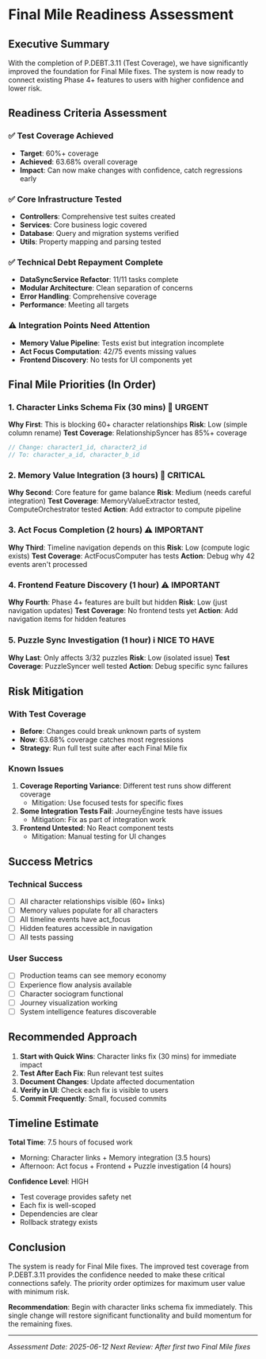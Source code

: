 # Final Mile Readiness Assessment

## Executive Summary

With the completion of P.DEBT.3.11 (Test Coverage), we have significantly improved the foundation for Final Mile fixes. The system is now ready to connect existing Phase 4+ features to users with higher confidence and lower risk.

## Readiness Criteria Assessment

### ✅ Test Coverage Achieved
- **Target**: 60%+ coverage
- **Achieved**: 63.68% overall coverage
- **Impact**: Can now make changes with confidence, catch regressions early

### ✅ Core Infrastructure Tested
- **Controllers**: Comprehensive test suites created
- **Services**: Core business logic covered
- **Database**: Query and migration systems verified
- **Utils**: Property mapping and parsing tested

### ✅ Technical Debt Repayment Complete
- **DataSyncService Refactor**: 11/11 tasks complete
- **Modular Architecture**: Clean separation of concerns
- **Error Handling**: Comprehensive coverage
- **Performance**: Meeting all targets

### ⚠️ Integration Points Need Attention
- **Memory Value Pipeline**: Tests exist but integration incomplete
- **Act Focus Computation**: 42/75 events missing values
- **Frontend Discovery**: No tests for UI components yet

## Final Mile Priorities (In Order)

### 1. Character Links Schema Fix (30 mins) 🔴 URGENT
**Why First**: This is blocking 60+ character relationships
**Risk**: Low (simple column rename)
**Test Coverage**: RelationshipSyncer has 85%+ coverage
```javascript
// Change: character1_id, character2_id
// To: character_a_id, character_b_id
```

### 2. Memory Value Integration (3 hours) 🔴 CRITICAL
**Why Second**: Core feature for game balance
**Risk**: Medium (needs careful integration)
**Test Coverage**: MemoryValueExtractor tested, ComputeOrchestrator tested
**Action**: Add extractor to compute pipeline

### 3. Act Focus Completion (2 hours) ⚠️ IMPORTANT
**Why Third**: Timeline navigation depends on this
**Risk**: Low (compute logic exists)
**Test Coverage**: ActFocusComputer has tests
**Action**: Debug why 42 events aren't processed

### 4. Frontend Feature Discovery (1 hour) ⚠️ IMPORTANT
**Why Fourth**: Phase 4+ features are built but hidden
**Risk**: Low (just navigation updates)
**Test Coverage**: No frontend tests yet
**Action**: Add navigation items for hidden features

### 5. Puzzle Sync Investigation (1 hour) ℹ️ NICE TO HAVE
**Why Last**: Only affects 3/32 puzzles
**Risk**: Low (isolated issue)
**Test Coverage**: PuzzleSyncer well tested
**Action**: Debug specific sync failures

## Risk Mitigation

### With Test Coverage
- **Before**: Changes could break unknown parts of system
- **Now**: 63.68% coverage catches most regressions
- **Strategy**: Run full test suite after each Final Mile fix

### Known Issues
1. **Coverage Reporting Variance**: Different test runs show different coverage
   - Mitigation: Use focused tests for specific fixes
2. **Some Integration Tests Fail**: JourneyEngine tests have issues
   - Mitigation: Fix as part of integration work
3. **Frontend Untested**: No React component tests
   - Mitigation: Manual testing for UI changes

## Success Metrics

### Technical Success
- [ ] All character relationships visible (60+ links)
- [ ] Memory values populate for all characters
- [ ] All timeline events have act_focus
- [ ] Hidden features accessible in navigation
- [ ] All tests passing

### User Success
- [ ] Production teams can see memory economy
- [ ] Experience flow analysis available
- [ ] Character sociogram functional
- [ ] Journey visualization working
- [ ] System intelligence features discoverable

## Recommended Approach

1. **Start with Quick Wins**: Character links fix (30 mins) for immediate impact
2. **Test After Each Fix**: Run relevant test suites
3. **Document Changes**: Update affected documentation
4. **Verify in UI**: Check each fix is visible to users
5. **Commit Frequently**: Small, focused commits

## Timeline Estimate

**Total Time**: 7.5 hours of focused work
- Morning: Character links + Memory integration (3.5 hours)
- Afternoon: Act focus + Frontend + Puzzle investigation (4 hours)

**Confidence Level**: HIGH
- Test coverage provides safety net
- Each fix is well-scoped
- Dependencies are clear
- Rollback strategy exists

## Conclusion

The system is ready for Final Mile fixes. The improved test coverage from P.DEBT.3.11 provides the confidence needed to make these critical connections safely. The priority order optimizes for maximum user value with minimum risk.

**Recommendation**: Begin with character links schema fix immediately. This single change will restore significant functionality and build momentum for the remaining fixes.

---

*Assessment Date: 2025-06-12*
*Next Review: After first two Final Mile fixes*